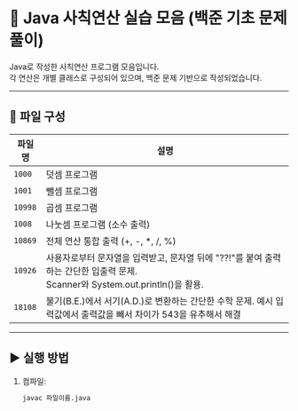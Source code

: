 # 🔢 Java 사칙연산 실습 모음 (백준 기초 문제풀이)

Java로 작성한 사칙연산 프로그램 모음입니다.  
각 연산은 개별 클래스로 구성되어 있으며, 백준 문제 기반으로 작성되었습니다.

---

## 📁 파일 구성

| 파일명     | 설명     |
|---------|--------|
| `1000`  | 덧셈 프로그램|
| `1001`  | 뺄셈 프로그램|
| `10998` | 곱셈 프로그램|
| `1008`  | 나눗셈 프로그램 (소수 출력)|
| `10869` | 전체 연산 통합 출력 (+, -, *, /, %) |
| `10926` | 사용자로부터 문자열을 입력받고, 문자열 뒤에 "??!"를 붙여 출력하는 간단한 입출력 문제. <br/>Scanner와 System.out.println()을 활용. |
| `18108` |불기(B.E.)에서 서기(A.D.)로 변환하는 간단한 수학 문제. 예시 입력값에서 출력값을 빼서 차이가 543을 유추해서 해결 |
	
---

## ▶️ 실행 방법

1. 컴파일:
   ```bash
   javac 파일이름.java

